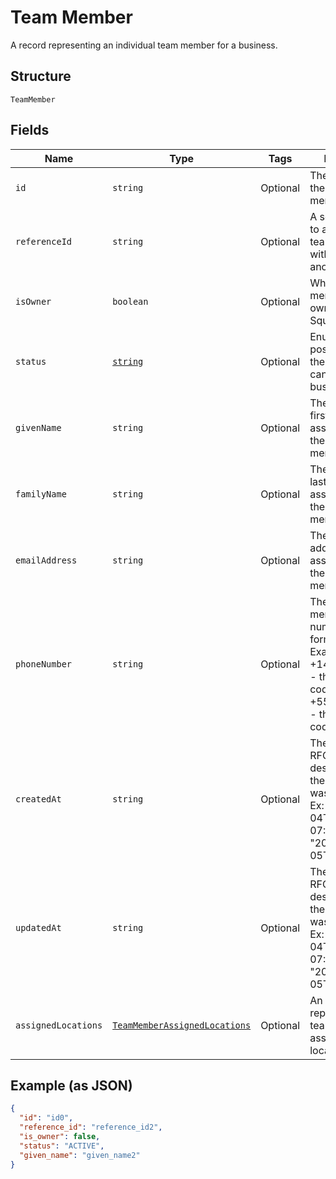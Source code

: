 
# Team Member

A record representing an individual team member for a business.

## Structure

`TeamMember`

## Fields

| Name | Type | Tags | Description |
|  --- | --- | --- | --- |
| `id` | `string` | Optional | The unique ID for the team member. |
| `referenceId` | `string` | Optional | A second ID used to associate the team member with an entity in another system. |
| `isOwner` | `boolean` | Optional | Whether the team member is the owner of the Square account. |
| `status` | [`string`](/doc/models/team-member-status.md) | Optional | Enumerates the possible statuses the team member can have within a business. |
| `givenName` | `string` | Optional | The given (i.e., first) name associated with the team member. |
| `familyName` | `string` | Optional | The family (i.e., last) name associated with the team member. |
| `emailAddress` | `string` | Optional | The email address associated with the team member. |
| `phoneNumber` | `string` | Optional | The team member's phone number in E.164 format. Examples:<br>+14155552671 - the country code is 1 for US<br>+551155256325 - the country code is 55 for BR |
| `createdAt` | `string` | Optional | The timestamp in RFC 3339 format describing when the team member was created.<br>Ex: "2018-10-04T04:00:00-07:00" or "2019-02-05T12:00:00Z" |
| `updatedAt` | `string` | Optional | The timestamp in RFC 3339 format describing when the team member was last updated.<br>Ex: "2018-10-04T04:00:00-07:00" or "2019-02-05T12:00:00Z" |
| `assignedLocations` | [`TeamMemberAssignedLocations`](/doc/models/team-member-assigned-locations.md) | Optional | An object that represents a team member's assignment to locations. |

## Example (as JSON)

```json
{
  "id": "id0",
  "reference_id": "reference_id2",
  "is_owner": false,
  "status": "ACTIVE",
  "given_name": "given_name2"
}
```

